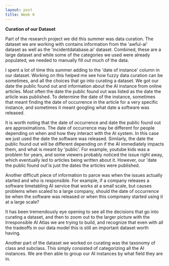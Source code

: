 ```yaml
---
layout: post
title: Week 6
---
```


**Curation of our Dataset**

Part of the research project we did this summer was data curation. The dataset we are working with contains information from the 'awful-ai' dataset as well as the 
'incidentdatabase.ai' dataset. Combined, these are a large dataset and while some of the categories we used were already populated, we needed to manually fill out much
of the data.

I spent a lot of time this summer adding to the 'date of instance' column in our dataset. Working on this helped me see how fuzzy data curation can be sometimes, and all the 
choices that go into curating a dataset. We got our date the public found out and information about the AI instance from online articles. Most often the date the public found 
out was listed as the date the article was published. To determine the date of the instance, sometimes that meant finding the date of occurrence in the article for a very specific
instance, and sometimes it meant googling what date a software was released.

It is worth noting that the date of occurrence and date the public found out are approximations. The date of occurrence may be different for people depending on when and how they
interact with the AI system. In this case we just used the date the software was released. Similarly, the date the public found out will be different depending on if the AI immediately 
impacts them, and what is meant by 'public'. For example, 
youtube kids was a problem for years, and some viewers probably noticed the issue right away, which eventually led to articles being written about it. However, our 'date the 
public found out'is just the dates the articles were published.

Another difficult piece of information to parce was when the issues actually started and who is responsible. For example, if a company releases a software timetabling AI service that works
at a small scale, but causes problems when scaled to a large company, should the date of occurrence be when the software was released or when this compmany started using it at a
large scale?

It has been tremendously eye opening to see all the decisions that go into curating a dataset, and then to zoom out to the larger picture with the Irresponsible AI Atlas we are 
trying to build, and recognize that even with all the tradeoffs in our data model this is still an important dataset worth having.

Another part of the dataset we worked on curating was the taxonomy of class and subclass. This simply consisted of categorizing all the AI instances. We are then able to group our AI 
instances by what field they are in.

